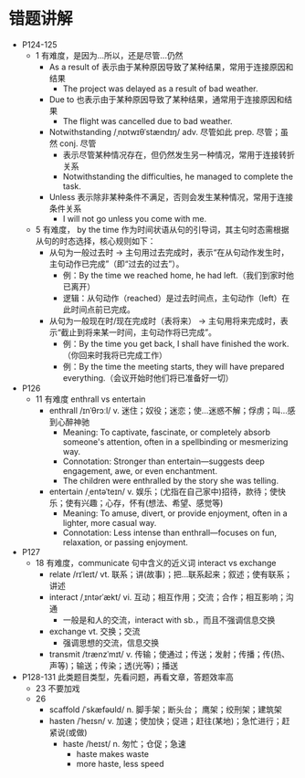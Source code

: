 # 错题讲解

- P124-125
  - 1 有难度，是因为...所以，还是尽管...仍然
    - As a result of 表示由于某种原因导致了某种结果，常用于连接原因和结果
      - The project was delayed as a result of bad weather. 
    - Due to 也表示由于某种原因导致了某种结果，通常用于连接原因和结果
      - The flight was cancelled due to bad weather.
    - Notwithstanding /ˌnɒtwɪθˈstændɪŋ/ adv. 尽管如此 prep. 尽管；虽然 conj. 尽管
      - ‌表示尽管某种情况存在，但仍然发生另一种情况，常用于连接转折关系
      - Notwithstanding the difficulties, he managed to complete the task. 
    - Unless 表示除非某种条件不满足，否则会发生某种情况，常用于连接条件关系
      - I will not go unless you come with me. 
  - 5 有难度， by the time 作为时间状语从句的引导词，其主句时态需根据从句的时态选择，核心规则如下：‌
    - 从句为一般过去时 → 主句用过去完成时‌，表示“在从句动作发生时，主句动作已完成”（即“过去的过去”）。
      - 例：By the time we reached home, he ‌had left‌.（我们到家时他已离开）
      - 逻辑：从句动作（reached）是过去时间点，主句动作（left）在此时间点前已完成。  
    - 从句为一般现在时/现在完成时（表将来） → 主句用将来完成时‌，表示“截止到将来某一时间，主句动作将已完成”。
      - 例：By the time you ‌get back‌, I ‌shall have finished‌ the work.（你回来时我将已完成工作）
      - 例：By the time the meeting ‌starts‌, they ‌will have prepared‌ everything.（会议开始时他们将已准备好一切）
- P126
  - 11 有难度 enthrall vs entertain
    - enthrall /ɪnˈθrɔːl/ v. 迷住；奴役；迷恋；使…迷惑不解；俘虏；叫…感到心醉神驰
      - Meaning: To captivate, fascinate, or completely absorb someone's attention, often in a spellbinding or mesmerizing way.
      - Connotation: Stronger than entertain—suggests deep engagement, awe, or even enchantment. 
      - The children were enthralled by the story she was telling.
    - entertain /ˌentəˈteɪn/ v. 娱乐；(尤指在自己家中)招待，款待；使快乐；使有兴趣；心存，怀有(想法、希望、感觉等)
      - Meaning: To amuse, divert, or provide enjoyment, often in a lighter, more casual way.
      - Connotation: Less intense than enthrall—focuses on fun, relaxation, or passing enjoyment. 
- P127
  - 18 有难度，communicate 句中含义的近义词 interact vs exchange
    - relate /rɪˈleɪt/ vt. 联系；讲(故事)；把…联系起来；叙述；使有联系；讲述
    - interact /ˌɪntərˈækt/ vi. 互动；相互作用；交流；合作；相互影响；沟通
      - 一般是和人的交流，interact with sb.，而且不强调信息交换 
    - exchange vt. 交换；交流
      - 强调思想的交流，信息交换
    - transmit /trænzˈmɪt/ v. 传输；使通过；传送；发射；传播；传(热、声等)；输送；传染；透(光等)；播送
- P128-131 此类题目类型，先看问题，再看文章，答题效率高
  - 23 不要加戏
  - 26
    - scaffold /ˈskæfəʊld/ n. 脚手架；断头台； 鹰架；绞刑架；建筑架
    - hasten /ˈheɪsn/ v. 加速；使加快；促进；赶往(某地)；急忙进行；赶紧说(或做)
      - haste /heɪst/ n. 匆忙；仓促；急速
        - haste makes waste
        - more haste, less speed 
